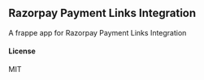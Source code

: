 ## Razorpay Payment Links Integration

A frappe app for Razorpay Payment Links Integration

#### License

MIT